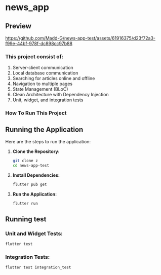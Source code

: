 # news_app


## Preview

https://github.com/Madd-G/news-app-test/assets/61916375/d23f72a3-f99e-44bf-978f-dc898cc97b88

### This project consist of:
1. Server-client communication 
2. Local database communication
3. Searching for articles online and offline
4. Navigation to multiple pages
5. State Management (BLoC)
6. Clean Architecture with Dependency Injection
7. Unit, widget, and integration tests


### How To Run This Project


## Running the Application

Here are the steps to run the application:

1. **Clone the Repository:**
    ```bash
    git clone z
    cd news-app-test
    ```

2. **Install Dependencies:**
    ```bash
    flutter pub get
    ```

3. **Run the Application:**
    ```bash
    flutter run
    ```

## Running test

### Unit and Widget Tests:

```bash
flutter test
```

### Integration Tests:

```bash
flutter test integration_test
```




